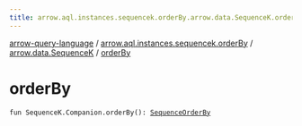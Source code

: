 ```yaml
---
title: arrow.aql.instances.sequencek.orderBy.arrow.data.SequenceK.orderBy - arrow-query-language
---
```


[arrow-query-language](../../index.html) / [arrow.aql.instances.sequencek.orderBy](../index.html) / [arrow.data.SequenceK](index.html) / [orderBy](./order-by.html)

# orderBy

`fun SequenceK.Companion.orderBy(): `[`SequenceOrderBy`](../../arrow.aql.instances/-sequence-order-by/index.html)